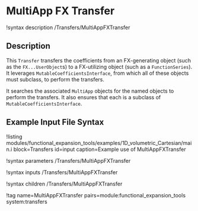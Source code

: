 # MultiApp FX Transfer

!syntax description /Transfers/MultiAppFXTransfer

## Description

This `Transfer` transfers the coefficients from an FX-generating object (such as the `FX...UserObject`s) to a FX-utilizing object (such as a `FunctionSeries`). It leverages `MutableCoefficientsInterface`, from which all of these objects must subclass, to perform the transfers.

It searches the associated `MultiApp` objects for the named objects to perform the transfers. It also ensures that each is a subclass of `MutableCoefficientsInterface`.

## Example Input File Syntax

!listing modules/functional_expansion_tools/examples/1D_volumetric_Cartesian/main.i block=Transfers id=input caption=Example use of MultiAppFXTransfer

!syntax parameters /Transfers/MultiAppFXTransfer

!syntax inputs /Transfers/MultiAppFXTransfer

!syntax children /Transfers/MultiAppFXTransfer

!tag name=MultiAppFXTransfer pairs=module:functional_expansion_tools system:transfers
